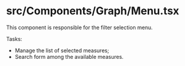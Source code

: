 src/Components/Graph/Menu.tsx
===

This component is responsible for the filter selection menu.

Tasks:

* Manage the list of selected measures;
* Search form among the available measures.